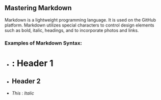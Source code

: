## Mastering Markdown

Markdown is a lightweight programming language.  It is used on the GitHub platform.  Markdown utilizes special characters to control design elements such as bold, italic, headings, and to incorporate photos and links.

### Examples of Markdown Syntax:
- # : Header 1
- ## Header 2
- *This* : *Italic*
